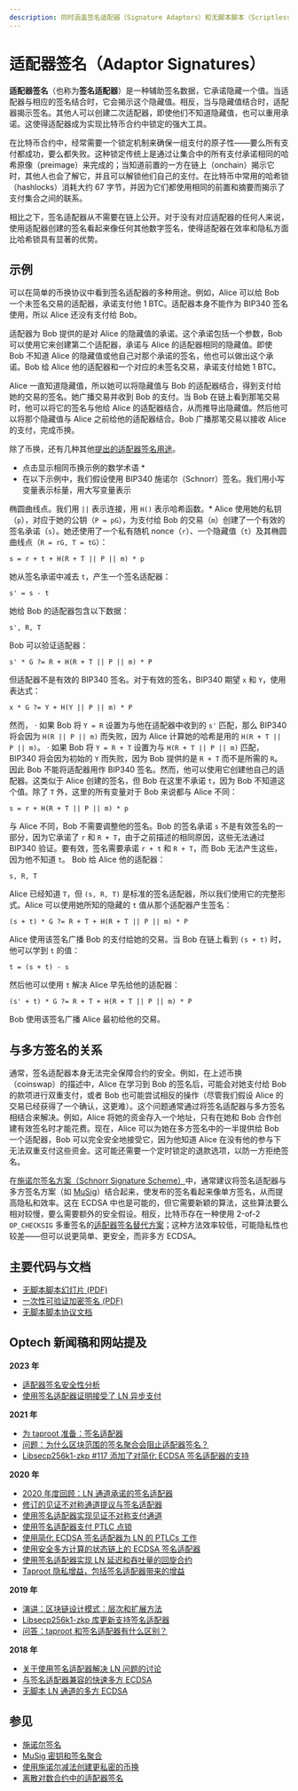 ```yaml
---
description: 同时涵盖签名适配器（Signature Adaptors）和无脚本脚本（Scriptless Scripts）
---
```


# 适配器签名（Adaptor Signatures）

**适配器签名**（也称为**签名适配器**）是一种辅助签名数据，它承诺隐藏一个值。当适配器与相应的签名结合时，它会揭示这个隐藏值。相反，当与隐藏值结合时，适配器揭示签名。其他人可以创建二次适配器，即使他们不知道隐藏值，也可以重用承诺。这使得适配器成为实现比特币合约中锁定的强大工具。

在比特币合约中，经常需要一个锁定机制来确保一组支付的原子性——要么所有支付都成功，要么都失败。这种锁定传统上是通过让集合中的所有支付承诺相同的哈希原像（preimage）来完成的；当知道前置的一方在链上（onchain）揭示它时，其他人也会了解它，并且可以解锁他们自己的支付。在比特币中常用的哈希锁（hashlocks）消耗大约 67 字节，并因为它们都使用相同的前置和摘要而揭示了支付集合之间的联系。

相比之下，签名适配器从不需要在链上公开。对于没有对应适配器的任何人来说，使用适配器创建的签名看起来像任何其他数字签名，使得适配器在效率和隐私方面比哈希锁具有显著的优势。

## 示例

可以在简单的币换协议中看到签名适配器的多种用途。例如，Alice 可以给 Bob 一个未签名交易的适配器，承诺支付他 1 BTC。适配器本身不能作为 BIP340 签名使用，所以 Alice 还没有支付给 Bob。

适配器为 Bob 提供的是对 Alice 的隐藏值的承诺。这个承诺包括一个参数，Bob 可以使用它来创建第二个适配器，承诺与 Alice 的适配器相同的隐藏值。即使 Bob 不知道 Alice 的隐藏值或他自己对那个承诺的签名，他也可以做出这个承诺。Bob 给 Alice 他的适配器和一个对应的未签名交易，承诺支付给她 1 BTC。

Alice 一直知道隐藏值，所以她可以将隐藏值与 Bob 的适配器结合，得到支付给她的交易的签名。她广播交易并收到 Bob 的支付。当 Bob 在链上看到那笔交易时，他可以将它的签名与他给 Alice 的适配器结合，从而推导出隐藏值。然后他可以将那个隐藏值与 Alice 之前给他的适配器结合。Bob 广播那笔交易以接收 Alice 的支付，完成币换。

除了币换，还有几种其他[提出的适配器签名用途](https://github.com/ElementsProject/scriptless-scripts)。

* 点击显示相同币换示例的数学术语 \*
* 在以下示例中，我们假设使用 BIP340 施诺尔（Schnorr）签名。我们用小写变量表示标量，用大写变量表示

椭圆曲线点。我们用 `||` 表示连接，用 `H()` 表示哈希函数。\* Alice 使用她的私钥（`p`），对应于她的公钥（`P = pG`），为支付给 Bob 的交易（`m`）创建了一个有效的签名承诺（`s`）。她还使用了一个私有随机 nonce（`r`）、一个隐藏值（`t`）及其椭圆曲线点（`R = rG, T = tG`）：

`s = r + t + H(R + T || P || m) * p`

她从签名承诺中减去 `t`，产生一个签名适配器：

`s' = s - t`

她给 Bob 的适配器包含以下数据：

`s', R, T`

Bob 可以验证适配器：

`s' * G ?= R + H(R + T || P || m) * P`

但适配器不是有效的 BIP340 签名。对于有效的签名，BIP340 期望 `x` 和 `Y`，使用表达式：

`x * G ?= Y + H(Y || P || m) * P`

然而， · 如果 Bob 将 `Y = R` 设置为与他在适配器中收到的 `s'` 匹配，那么 BIP340 将会因为 `H(R || P || m)` 而失败，因为 Alice 计算她的哈希是用的 `H(R + T || P || m)`。 · 如果 Bob 将 `Y = R + T` 设置为与 `H(R + T || P || m)` 匹配，BIP340 将会因为初始的 `Y` 而失败，因为 Bob 提供的是 `R + T` 而不是所需的 `R`。 因此 Bob 不能将适配器用作 BIP340 签名。然而，他可以使用它创建他自己的适配器。这类似于 Alice 创建的签名，但 Bob 在这里不承诺 `t`，因为 Bob 不知道这个值。除了 `T` 外，这里的所有变量对于 Bob 来说都与 Alice 不同：

`s = r + H(R + T || P || m) * p`

与 Alice 不同，Bob 不需要调整他的签名。Bob 的签名承诺 `s` 不是有效签名的一部分，因为它承诺了 `r` 和 `R + T`，由于之前描述的相同原因，这些无法通过 BIP340 验证。要有效，签名需要承诺 `r + t` 和 `R + T`，而 Bob 无法产生这些，因为他不知道 `t`。 Bob 给 Alice 他的适配器：

`s, R, T`

Alice 已经知道 `T`，但 `(s, R, T)` 是标准的签名适配器，所以我们使用它的完整形式。Alice 可以使用她所知的隐藏的 `t` 值从那个适配器产生签名：

`(s + t) * G ?= R + T + H(R + T || P || m) * P`

Alice 使用该签名广播 Bob 的支付给她的交易。当 Bob 在链上看到 `(s + t)` 时，他可以学到 `t` 的值：

`t = (s + t) - s`

然后他可以使用 `t` 解决 Alice 早先给他的适配器：

`(s' + t) * G ?= R + T + H(R + T || P || m) * P`

Bob 使用该签名广播 Alice 最初给他的交易。

## 与多方签名的关系

通常，签名适配器本身无法完全保障合约的安全。例如，在上述币换（coinswap）的描述中，Alice 在学习到 Bob 的签名后，可能会对她支付给 Bob 的款项进行双重支付，或者 Bob 也可能尝试相反的操作（尽管我们假设 Alice 的交易已经获得了一个确认，这更难）。这个问题通常通过将签名适配器与多方签名相结合来解决。例如，Alice 将她的资金存入一个地址，只有在她和 Bob 合作创建有效签名时才能花费。现在，Alice 可以为她在多方签名中的一半提供给 Bob 一个适配器，Bob 可以完全安全地接受它，因为他知道 Alice 在没有他的参与下无法双重支付这些资金。这可能还需要一个定时锁定的退款选项，以防一方拒绝签名。

在[施诺尔签名方案（Schnorr Signature Scheme）](https://bitcoinops.org/en/topics/schnorr-signatures/)中，通常建议将签名适配器与多方签名方案（如 [MuSig](https://bitcoinops.org/en/topics/musig/)）结合起来，使发布的签名看起来像单方签名，从而提高隐私和效率。这在 ECDSA 中也是可能的，但它需要新颖的算法，这些算法要么相对较慢，要么需要额外的安全假设。相反，比特币存在一种使用 2-of-2 `OP_CHECKSIG` 多重签名的[适配器签名替代方案](https://github.com/LLFourn/one-time-VES/blob/master/main.pdf)；这种方法效率较低，可能隐私性也较差——但可以说更简单、更安全，而非多方 ECDSA。

## 主要代码与文档

* [无脚本脚本幻灯片 (PDF)](https://download.wpsoftware.net/bitcoin/wizardry/mw-slides/2017-05-milan-meetup/slides.pdf)
* [一次性可验证加密签名 (PDF)](https://github.com/LLFourn/one-time-VES/blob/master/main.pdf)
* [无脚本脚本协议文档](https://github.com/BlockstreamResearch/scriptless-scripts)

## Optech 新闻稿和网站提及

**2023 年**

* [适配器签名安全性分析](https://bitcoinops.org/en/newsletters/2023/05/03/#analysis-of-signature-adaptor-security)
* [使用签名适配器证明接受了 LN 异步支付](https://bitcoinops.org/en/newsletters/2023/02/01/#ln-async-proof-of-payment)

**2021 年**

* [为 taproot 准备：签名适配器](https://bitcoinops.org/en/newsletters/2021/08/18/#preparing-for-taproot-9-signature-adaptors)
* [问题：为什么区块范围的签名聚合会阻止适配器签名？](https://bitcoinops.org/en/newsletters/2021/06/30/#why-does-blockwide-signature-aggregation-prevent-adaptor-signatures)
* [Libsecp256k1-zkp #117 添加了对简化 ECDSA 签名适配器的支持](https://bitcoinops.org/en/newsletters/2021/04/28/#support-for-ecdsa-signature-adaptors-added-to-libsecp256k1-zkp)

**2020 年**

* [2020 年度回顾：LN 通道承诺的签名适配器](https://bitcoinops.org/en/newsletters/2020/12/23/#ptlcs)
* [修订的见证不对称通道提议与签名适配器](https://bitcoinops.org/en/newsletters/2020/10/14/#updated-witness-asymmetric-payment-channel-proposal)
* [使用签名适配器实现见证不对称支付通道](https://bitcoinops.org/en/newsletters/2020/09/02/#witness-asymmetric-payment-channels)
* [使用签名适配器支付 PTLC 点锁](https://bitcoinops.org/en/newsletters/2020/06/24/#continued-discussion-about-ln-atomicity-attack)
* [使用简化 ECDSA 签名适配器为 LN 的 PTLCs 工作](https://bitcoinops.org/en/newsletters/2020/04/08/#work-on-ptlcs-for-ln-using-simplified-ecdsa-adaptor-signatures)
* [使用安全多方计算的状态链上的 ECDSA 签名适配器](https://bitcoinops.org/en/newsletters/2020/04/01/#implementing-statechains-without-schnorr-or-eltoo)
* [使用签名适配器实现 LN 延迟和吞吐量的回旋合约](https://bitcoinops.org/en/newsletters/2020/02/26/#boomerang-redundancy-improves-latency-and-throughput-in-payment-channel-networks)
* [Taproot 隐私增益，包括签名适配器带来的增益](https://bitcoinops.org/en/newsletters/2020/02/19/#tap1)

**2019 年**

* [演讲：区块链设计模式：层次和扩展方法](https://bitcoinops.org/en/newsletters/2019/09/18/#blockchain-design-patterns-layers-and-scaling-approaches)
* [Libsecp256k1-zkp 库更新支持签名适配器](https://bitcoinops.org/en/newsletters/2019/02/26/#schnorr-ready-fork-of-libsecp256k1-available)
* [问答：taproot 和签名适配器有什么区别？](https://bitcoinops.org/en/newsletters/2019/02/26/#taproot-and-scriptless-scripts-both-use-schnorr-but-how-are-they-different)

**2018 年**

* [关于使用签名适配器解决 LN 问题的讨论](https://bitcoinops.org/en/newsletters/2018/11/06/#discussion-about-improving-lightning-payments)
* [与签名适配器兼容的快速多方 ECDSA](https://bitcoinops.org/en/newsletters/2018/10/23/#two-papers-published-on-fast-multiparty-ecdsa)
* [无脚本 LN 通道的多方 ECDSA](https://bitcoinops.org/en/newsletters/2018/10/09/#multiparty-ecdsa-for-scriptless-lightning-network-payment-channels)

## 参见

* [施诺尔签名](https://bitcoinops.org/en/topics/schnorr-signatures/)
* [MuSig 密钥和签名聚合](https://bitcoinops.org/en/topics/musig/)
* [使用施诺尔减法创建更私密的币换](https://joinmarket.me/blog/blog/flipping-the-scriptless-script-on-schnorr/)
* [离散对数合约中的适配器签名](https://lists.launchpad.net/mimblewimble/msg00485.html)
